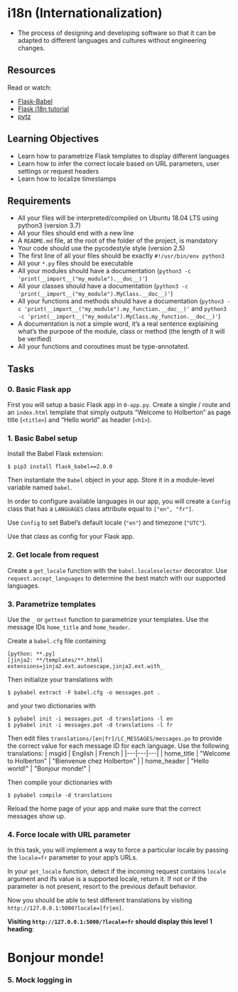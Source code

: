 # i18n (Internationalization)
- The process of designing and developing software so that it can be adapted to different languages and cultures without engineering changes.

## Resources
Read or watch:

- [Flask-Babel](https://flask-babel.tkte.ch/)
- [Flask i18n tutorial](https://blog.miguelgrinberg.com/post/the-flask-mega-tutorial-part-xiii-i18n-and-l10n)
- [pytz](https://sourceforge.net/directory/software-development/windows/)

## Learning Objectives
- Learn how to parametrize Flask templates to display different languages
- Learn how to infer the correct locale based on URL parameters, user settings or request headers
- Learn how to localize timestamps

## Requirements
- All your files will be interpreted/compiled on Ubuntu 18.04 LTS using python3 (version 3.7)
- All your files should end with a new line
- A ```README.md``` file, at the root of the folder of the project, is mandatory
- Your code should use the pycodestyle style (version 2.5)
- The first line of all your files should be exactly ```#!/usr/bin/env python3```
- All your ```*.py``` files should be executable
- All your modules should have a documentation (```python3 -c 'print(__import__("my_module").__doc__)'```)
- All your classes should have a documentation (```python3 -c 'print(__import__("my_module").MyClass.__doc__)'```)
- All your functions and methods should have a documentation (```python3 -c 'print(__import__("my_module").my_function.__doc__)'``` and ```python3 -c 'print(__import__("my_module").MyClass.my_function.__doc__)'```)
- A documentation is not a simple word, it’s a real sentence explaining what’s the purpose of the module, class or method (the length of it will be verified)
- All your functions and coroutines must be type-annotated.

## Tasks
### 0. Basic Flask app
First you will setup a basic Flask app in ```0-app.py```. Create a single / route and an ```index.html``` template that simply outputs “Welcome to Holberton” as page title (```<title>```) and “Hello world” as header (```<h1>```).

### 1. Basic Babel setup
Install the Babel Flask extension:
```
$ pip3 install flask_babel==2.0.0
```
Then instantiate the ```Babel``` object in your app. Store it in a module-level variable named ```babel```.

In order to configure available languages in our app, you will create a ```Config``` class that has a ```LANGUAGES``` class attribute equal to ```["en", "fr"]```.

Use ```Config``` to set Babel’s default locale (```"en"```) and timezone (```"UTC"```).

Use that class as config for your Flask app.

### 2. Get locale from request
Create a ```get_locale``` function with the ```babel.localeselector``` decorator. Use ```request.accept_languages``` to determine the best match with our supported languages.

### 3. Parametrize templates
Use the ```_``` or ```gettext``` function to parametrize your templates. Use the message IDs ```home_title``` and ```home_header```.

Create a ```babel.cfg``` file containing
```
[python: **.py]
[jinja2: **/templates/**.html]
extensions=jinja2.ext.autoescape,jinja2.ext.with_
```
Then initialize your translations with
```
$ pybabel extract -F babel.cfg -o messages.pot .
```
and your two dictionaries with
```
$ pybabel init -i messages.pot -d translations -l en
$ pybabel init -i messages.pot -d translations -l fr
```
Then edit files ```translations/[en|fr]/LC_MESSAGES/messages.po``` to provide the correct value for each message ID for each language. Use the following translations:
| msgid | English | French |
|---|---|---|
| home_title | "Welcome to Holberton" | "Bienvenue chez Holberton" |
| home_header	 | "Hello world!" | "Bonjour monde!" |

Then compile your dictionaries with
```
$ pybabel compile -d translations
```
Reload the home page of your app and make sure that the correct messages show up.

### 4. Force locale with URL parameter
In this task, you will implement a way to force a particular locale by passing the ```locale=fr``` parameter to your app’s URLs.

In your ```get_locale``` function, detect if the incoming request contains ```locale``` argument and ifs value is a supported locale, return it. If not or if the parameter is not present, resort to the previous default behavior.

Now you should be able to test different translations by visiting ```http://127.0.0.1:5000?locale=[fr|en]```.

**Visiting ```http://127.0.0.1:5000/?locale=fr``` should display this level 1 heading**: 
# Bonjour monde!

### 5. Mock logging in
